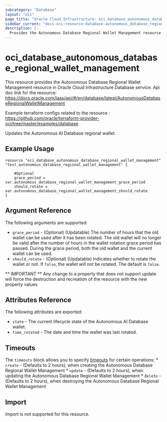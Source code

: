 ```yaml
---
subcategory: "Database"
layout: "oci"
page_title: "Oracle Cloud Infrastructure: oci_database_autonomous_database_regional_wallet_management"
sidebar_current: "docs-oci-resource-database-autonomous_database_regional_wallet_management"
description: |-
  Provides the Autonomous Database Regional Wallet Management resource in Oracle Cloud Infrastructure Database service
---
```


# oci_database_autonomous_database_regional_wallet_management
This resource provides the Autonomous Database Regional Wallet Management resource in Oracle Cloud Infrastructure Database service.
Api doc link for the resource: https://docs.oracle.com/iaas/api/#/en/database/latest/AutonomousDatabaseRegionalWalletManagement

Example terraform configs related to the resource : https://github.com/oracle/terraform-provider-oci/tree/master/examples/database

Updates the Autonomous AI Database regional wallet.


## Example Usage

```hcl
resource "oci_database_autonomous_database_regional_wallet_management" "test_autonomous_database_regional_wallet_management" {

	#Optional
	grace_period = var.autonomous_database_regional_wallet_management_grace_period
	should_rotate = var.autonomous_database_regional_wallet_management_should_rotate
}
```

## Argument Reference

The following arguments are supported:

* `grace_period` - (Optional) (Updatable) The number of hours that the old wallet can be used after it has been rotated. The old wallet will no longer be valid after the number of hours in the wallet rotation grace period has passed. During the grace period, both the old wallet and the current wallet can be used.
* `should_rotate` - (Optional) (Updatable) Indicates whether to rotate the wallet or not. If `false`, the wallet will not be rotated. The default is `false`.


** IMPORTANT **
Any change to a property that does not support update will force the destruction and recreation of the resource with the new property values

## Attributes Reference

The following attributes are exported:

* `state` - The current lifecycle state of the Autonomous AI Database wallet.
* `time_rotated` - The date and time the wallet was last rotated.

## Timeouts

The `timeouts` block allows you to specify [timeouts](https://registry.terraform.io/providers/oracle/oci/latest/docs/guides/changing_timeouts) for certain operations:
	* `create` - (Defaults to 2 hours), when creating the Autonomous Database Regional Wallet Management
	* `update` - (Defaults to 2 hours), when updating the Autonomous Database Regional Wallet Management
	* `delete` - (Defaults to 2 hours), when destroying the Autonomous Database Regional Wallet Management


## Import

Import is not supported for this resource.

